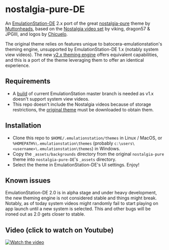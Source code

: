 # nostalgia-pure-DE

An [EmulationStation-DE](https://es-de.org) 2.x port of the great [nostalgia-pure](https://retropie.org.uk/forum/topic/27611/es-theme-nostalgia-pure) theme by [Muttonheads](https://www.youtube.com/c/MuttonheadsOfficial), based on the [Nostalgia video set](https://forums.launchbox-app.com/files/file/219-nostalgia-169-video-set/) by viking, dragon57 & JPGIII, and logos by [Chicuelo](https://www.chicuelo.com.ar).

The original theme relies on features unique to batocera-emulationstation's theming engine, unsupported by EmulationStation-DE 1.x (notably system view videos). The new [v2.x theming engine](https://gitlab.com/leonstyhre/emulationstation-de/-/blob/master/THEMES-DEV.md) offers equivalent capabilities, and this is a port of the theme leveraging them to offer an identical experience.

## Requirements

* A [build](https://gitlab.com/leonstyhre/emulationstation-de/-/blob/master/INSTALL-DEV.md) of current EmulationStation master branch is needed as v1.x doesn't support system view videos.
* This repo doesn't include the Nostalgia videos because of storage restrictions, the [original theme](https://retropie.org.uk/forum/topic/27611/es-theme-nostalgia-pure) must be downloaded to obtain them.

## Installation

* Clone this repo to `$HOME/.emulationstation/themes` in Linux / MacOS, or `%HOMEPATH%\.emulationstation\themes` (probably `c:\users\<username>\.emulationstation\themes`) in Windows.
* Copy the `_assets/backgrounds` directory from the original `nostalgia-pure` theme into `nostalgia-pure-DE`'s `_assets` directory.
* Select the theme in EmulationStation-DE's UI settings. Enjoy!

## Known issues

EmulationStation-DE 2.0 is in alpha stage and under heavy development, the new theming engine is not considered stable and things might break. Notably, as of today system videos might randomly fail to start playing on app launch until a new system is selected. This and other bugs will be ironed out as 2.0 gets closer to stable.

## Video (click to watch on Youtube)

[![Watch the video](https://img.youtube.com/vi/APlsEYw5UJc/maxresdefault.jpg)](https://youtu.be/APlsEYw5UJc)